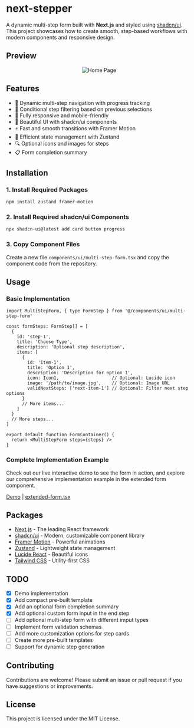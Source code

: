 # next-stepper

A dynamic multi-step form built with **Next.js** and styled using [shadcn/ui](https://ui.shadcn.com/). This project showcases how to create smooth, step-based workflows with modern components and responsive design.

## Preview

<div align="center">
  <img src="https://api.microlink.io/?url=https://next-stepper.vercel.app/extended&screenshot=true&meta=false&embed=screenshot.url&type=jpeg&overlay.browser=dark&overlay.background=linear-gradient%28225deg%2C+%23FF057C+0%25%2C+%238D0B93+50%25%2C+%23321575+100%25%29" alt="Home Page" style="max-width: 100%;" >
</div>

## Features

- 🎯 Dynamic multi-step navigation with progress tracking
- 🔄 Conditional step filtering based on previous selections
- 📱 Fully responsive and mobile-friendly
- 🎨 Beautiful UI with shadcn/ui components
- ⚡ Fast and smooth transitions with Framer Motion
- 💾 Efficient state management with Zustand
- 🔍 Optional icons and images for steps
- 📋 Form completion summary

## Installation

### 1. Install Required Packages

```bash
npm install zustand framer-motion
```

### 2. Install Required shadcn/ui Components

```bash
npx shadcn-ui@latest add card button progress
```

### 3. Copy Component Files

Create a new file `components/ui/multi-step-form.tsx` and copy the component code from the repository.

## Usage

### Basic Implementation

```tsx
import MultiStepForm, { type FormStep } from '@/components/ui/multi-step-form'

const formSteps: FormStep[] = [
  {
    id: 'step-1',
    title: 'Choose Type',
    description: 'Optional step description',
    items: [
      {
        id: 'item-1',
        title: 'Option 1',
        description: 'Description for option 1',
        icon: Icon1,                    // Optional: Lucide icon
        image: '/path/to/image.jpg',    // Optional: Image URL
        validNextSteps: ['next-item-1'] // Optional: Filter next step options
      }
      // More items...
    ]
  }
  // More steps...
]

export default function FormContainer() {
  return <MultiStepForm steps={steps} />
}
```

### Complete Implementation Example

Check out our live interactive demo to see the form in action, and explore our comprehensive implementation example in the extended form component.

[Demo](https://next-stepper.vercel.app/extended) | [extended-form.tsx](components/extended-form.tsx)

## Packages

- [Next.js](https://nextjs.org/) - The leading React framework
- [shadcn/ui](https://ui.shadcn.com/) - Modern, customizable component library
- [Framer Motion](https://www.framer.com/motion/) - Powerful animations
- [Zustand](https://zustand-demo.pmnd.rs/) - Lightweight state management
- [Lucide React](https://lucide.dev/) - Beautiful icons
- [Tailwind CSS](https://tailwindcss.com/) - Utility-first CSS

## TODO
- [x] Demo implementation
- [x] Add compact pre-built template
- [x] Add an optional form completion summary
- [x] Add optional custom form input in the end step
- [ ] Add optional multi-step form with different imput types
- [ ] Implement form validation schemas
- [ ] Add more customization options for step cards
- [ ] Create more pre-built templates
- [ ] Support for dynamic step generation

## Contributing

Contributions are welcome! Please submit an issue or pull request if you have suggestions or improvements.

## License

This project is licensed under the MIT License.
